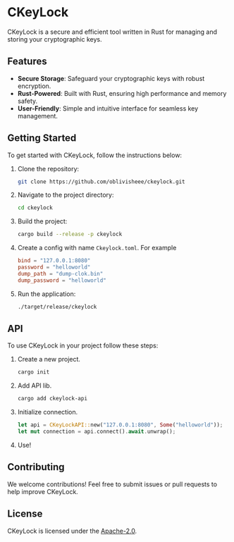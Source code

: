 # CKeyLock

CKeyLock is a secure and efficient tool written in Rust for managing and storing your cryptographic keys.

## Features

- **Secure Storage**: Safeguard your cryptographic keys with robust encryption.
- **Rust-Powered**: Built with Rust, ensuring high performance and memory safety.
- **User-Friendly**: Simple and intuitive interface for seamless key management.

## Getting Started

To get started with CKeyLock, follow the instructions below:

1. Clone the repository:
    ```bash
    git clone https://github.com/oblivisheee/ckeylock.git
    ```
2. Navigate to the project directory:
    ```bash
    cd ckeylock
    ```
3. Build the project:
    ```bash
    cargo build --release -p ckeylock
    ```
4. Create a config with name `Ckeylock.toml`. For example
    ```toml
    bind = "127.0.0.1:8080"
    password = "helloworld"
    dump_path = "dump-clok.bin"
    dump_password = "helloworld"
    ```
4. Run the application:
    ```bash
    ./target/release/ckeylock
    ```

## API

To use CKeyLock in your project follow these steps:
1. Create a new project.
    ```bash
    cargo init
    ```
2. Add API lib.
    ```bash
    cargo add ckeylock-api
    ```
3. Initialize connection.
    ```rust
    let api = CKeyLockAPI::new("127.0.0.1:8080", Some("helloworld"));
    let mut connection = api.connect().await.unwrap();
    ```
4. Use!

## Contributing

We welcome contributions! Feel free to submit issues or pull requests to help improve CKeyLock.

## License

CKeyLock is licensed under the [Apache-2.0](LICENSE).

